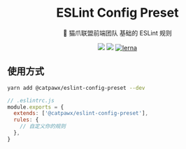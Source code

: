 <h1 align="center">ESLint Config Preset</h1>

<div align="center">
  🐾 猫爪联盟前端团队 基础的 ESLint 规则
</div>

[eslint-config-preset]: https://www.npmjs.com/package/@catpawx/eslint-config-preset

<div align="center">

[![](https://img.shields.io/npm/v/@catpawx/eslint-config-preset)][eslint-config-preset]
[![](https://img.shields.io/npm/dm/@catpawx/eslint-config-preset.svg)][eslint-config-preset]
[![lerna](https://img.shields.io/badge/maintained%20with-lerna-cc00ff.svg)](https://lerna.js.org/)

</div>

## 使用方式

```bash
yarn add @catpawx/eslint-config-preset --dev
```

```js
// .eslintrc.js
module.exports = {
  extends: ['@catpawx/eslint-config-preset'],
  rules: {
    // 自定义你的规则
  },
}
```
